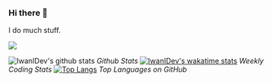 ### Hi there 👋

I do much stuff.

![](https://komarev.com/ghpvc/?username=IwanIDev&color=orange)

![IwanIDev's github stats](https://github-readme-stats.vercel.app/api?username=IwanIDev&count_private=true&show_icons=true&theme=gruvbox&include_all_commits=true)
_Github Stats_
[![IwanIDev's wakatime stats](https://github-readme-stats.vercel.app/api/wakatime?username=IwanIDev&theme=gruvbox)](https://github.com/anuraghazra/github-readme-stats)
_Weekly Coding Stats_
[![Top Langs](https://github-readme-stats.vercel.app/api/top-langs/?username=IwanIDev&theme=gruvbox)](https://github.com/anuraghazra/github-readme-stats)
_Top Languages on GitHub_
